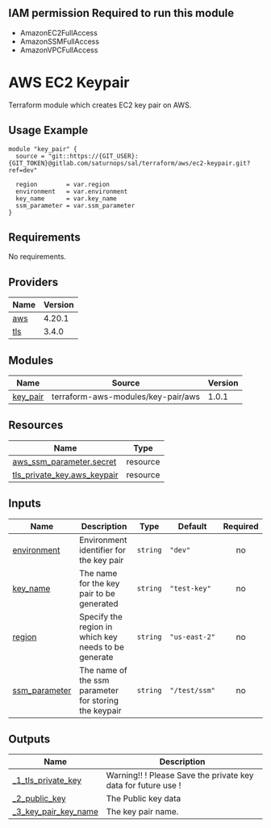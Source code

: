 ## IAM permission Required to run this module

- AmazonEC2FullAccess
- AmazonSSMFullAccess
- AmazonVPCFullAccess

# AWS EC2 Keypair

Terraform module which creates EC2 key pair on AWS.

## Usage Example

```hcl
module "key_pair" {
  source = "git::https://{GIT_USER}:{GIT_TOKEN}@gitlab.com/saturnops/sal/terraform/aws/ec2-keypair.git?ref=dev"

  region        = var.region
  environment   = var.environment
  key_name      = var.key_name
  ssm_parameter = var.ssm_parameter
}

```



<!-- BEGIN_TF_DOCS -->
## Requirements

No requirements.

## Providers

| Name | Version |
|------|---------|
| <a name="provider_aws"></a> [aws](#provider\_aws) | 4.20.1 |
| <a name="provider_tls"></a> [tls](#provider\_tls) | 3.4.0 |

## Modules

| Name | Source | Version |
|------|--------|---------|
| <a name="module_key_pair"></a> [key\_pair](#module\_key\_pair) | terraform-aws-modules/key-pair/aws | 1.0.1 |

## Resources

| Name | Type |
|------|------|
| [aws_ssm_parameter.secret](https://registry.terraform.io/providers/hashicorp/aws/latest/docs/resources/ssm_parameter) | resource |
| [tls_private_key.aws_keypair](https://registry.terraform.io/providers/hashicorp/tls/latest/docs/resources/private_key) | resource |

## Inputs

| Name | Description | Type | Default | Required |
|------|-------------|------|---------|:--------:|
| <a name="input_environment"></a> [environment](#input\_environment) | Environment identifier for the key pair | `string` | `"dev"` | no |
| <a name="input_key_name"></a> [key\_name](#input\_key\_name) | The name for the key pair to be generated | `string` | `"test-key"` | no |
| <a name="input_region"></a> [region](#input\_region) | Specify the region in which key needs to be generate | `string` | `"us-east-2"` | no |
| <a name="input_ssm_parameter"></a> [ssm\_parameter](#input\_ssm\_parameter) | The name of the ssm parameter for storing the keypair | `string` | `"/test/ssm"` | no |

## Outputs

| Name | Description |
|------|-------------|
| <a name="output__1_tls_private_key"></a> [\_1\_tls\_private\_key](#output\_\_1\_tls\_private\_key) | Warning!! ! Please Save the private key data for future use ! |
| <a name="output__2_public_key"></a> [\_2\_public\_key](#output\_\_2\_public\_key) | The Public key data |
| <a name="output__3_key_pair_key_name"></a> [\_3\_key\_pair\_key\_name](#output\_\_3\_key\_pair\_key\_name) | The key pair name. |
<!-- END_TF_DOCS -->
